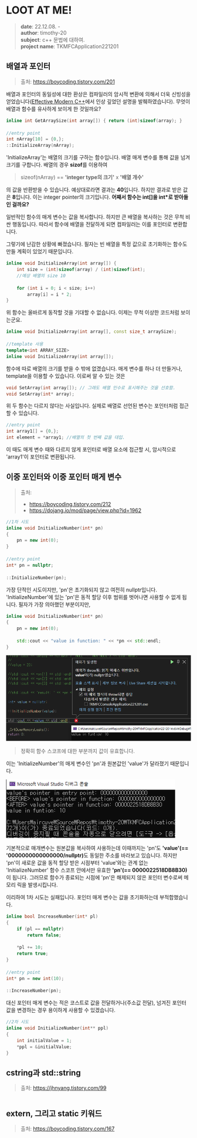 # LOOT AT ME!

> **date**: 22.12.08. - <br>
> **author**: timothy-20 <br>
> **subject**: c++ 문법에 대하여.<br>
> **project name**: TKMFCApplication221201

배열과 포인터
---
>출처: https://boycoding.tistory.com/201

배열과 포인터의 동일성에 대한 환상은 컴파일러의 암시적 변환에 의해서 더욱 신빙성을 얻었습니다([Effective Modern C++](https://g.co/kgs/iRgvN3)에서 인상 깊었던 설명을 발췌하였습니다).
무엇이 배열과 함수를 유사하게 보이게 한 것일까요?

```c++
inline int GetArraySize(int array[]) { return (int)sizeof(array); }

//entry point
int nArray[10] = {0,};
::InitializeArray(nArray);
```
'InitializeArray'는 배열의 크기를 구하는 함수입니다. 배열 매게 변수를 통해 값을 넘겨 크기를 구합니다. 배열의 경우 **sizof**를 이용하여
>sizeof(nArray) == **'integer type의 크기'** x **'배열 개수'**  

의 값을 반환받을 수 있습니다. 예상대로라면 결과는 **40**입니다. 하지만 결과로 받은 값은 **8**입니다. 이는 integer pointer의 크기입니다. **어째서 함수는 int[]을 int*로 받아들인 걸까요?**

일반적인 함수의 매게 변수는 값을 복사합니다. 하지만 큰 배열을 복사하는 것은 무척 비싼 행동입니다. 따라서 함수에 배열을 전달하게 되면
컴파일러는 이를 포인터로 변환합니다.

그렇기에 난감한 상황에 빠졌습니다. 필자는 빈 배열을 특정 값으로 초기화하는 함수도 만들 계획이 있었기 때문입니다.

```c++
inline void InitializeArray(int array[]) { 
    int size = (int)sizeof(array) / (int)sizeof(int); 
    //예상 배열의 size 10
    
    for (int i = 0; i < size; i++)
        array[i] = i * 2;
}
```
위 함수는 올바르게 동작할 것을 기대할 수 없습니다. 이제는 무척 이상한 코드처럼 보이는군요.

```c++
inline void InitializeArray(int array[], const size_t arraySize);

//template 사용
template<int ARRAY_SIZE>
inline void InitializeArray(int array[]);
```
함수에 따로 배열의 크기를 받을 수 밖에 없겠습니다. 매게 변수를 하나 더 만들거나, template을 이용할 수 있습니다. 이로써 알 수 있는 것은

```c++
void SetArray(int array[]); // 그래도 배열 인수로 표시해주는 것을 선호함.
void SetArray(int* array);
```
위 두 함수는 다르지 않다는 사실입니다. 실제로 배열로 선언된 변수는 포인터처럼 접근할 수 있습니다.

```c++
//entry point
int array1[] = {0,};
int element = *array1; //배열의 첫 번째 값을 대입.
```
이 때도 매게 변수 때와 다르지 않게 포인터로 배열 요소에 접근할 시, 암시적으로 'array1'이 포인터로 변환됩니다.

이중 포인터와 이중 포인터 매게 변수
---
>출처:
> - https://boycoding.tistory.com/212
> - https://dojang.io/mod/page/view.php?id=1962
```c++
//1차 시도
inline void InitializeNumber(int* pn)
{
    pn = new int(0);
}

//entry point
int* pn = nullptr;

::InitializeNumber(pn);
```
가장 단적인 시도이지만, 'pn'은 초기화되지 않고 여전히 nullptr입니다. 'InitializeNumber'에 있는 'pn'은 동적 할당 이후 범위를 벗어나면 사용할 수
없게 됩니다. 필자가 가장 의아했던 부분이지만,

```c++
inline void InitializeNumber(int* pn)
{
    pn = new int(0);
    
    std::cout << "value in function: " << *pn << std::endl; 
}
```

<img src="public/result-screenshot/22_12_08_/debug-result-221208-01.PNG">

> 정확히 함수 스코프에 대한 부분까지 값이 유효합니다.

이는 'InitializeNumber'의 매게 변수인 'pn'과 원본값인 'value'가 달라졌기 때문입니다. 

<img src="public/result-screenshot/22_12_08_/debug-result-221208-02.PNG">

기본적으로 매개변수는 원본값을 복사하여 사용하는데 이때까지는
'pn'도 <b>'value'(== '0000000000000000/nullptr)</b>도 동일한 주소를 바라보고 있습니다. 하지만 'pn'이 새로운 값을 동적 할당 받은 시점부터 'value'와는 관계 없는
'InitializeNumber' 함수 스코프 안에서만 유효한 <b>'pn'(== 0000022518DB8B30)</b>이 됩니다. 그러므로 함수가 종료되는 시점에 'pn'은 해제되지 않은 포인터 변수로써 메모리 릭을 발생시킵니다.

이리하여 1차 시도는 실패입니다. 포인터 매게 변수는 값을 초기화하는데 부적합했습니다. 

```c++
inline bool IncreaseNumber(int* pl)
{
	if (pl == nullptr)
		return false;

	*pl += 10;
	return true;
}

//entry point
int* pn = new int(10);

::IncreaseNumber(pn);
```
대신 포인터 매게 변수는 적은 코스트로 값을 전달하거나(주소값 전달), 넘겨진 포인터 값을 변경하는 경우 용이하게 사용할 수 있겠습니다.

```c++
//2차 시도
inline void InitializeNumber(int** ppl)
{
    int initialValue = 1;
    *ppl = &initialValue;
}
```

cstring과 std::string
---
>출처: https://jhnyang.tistory.com/99
```c++

```

extern, 그리고 static 키워드
---
>출처: https://boycoding.tistory.com/167
```c++

```
